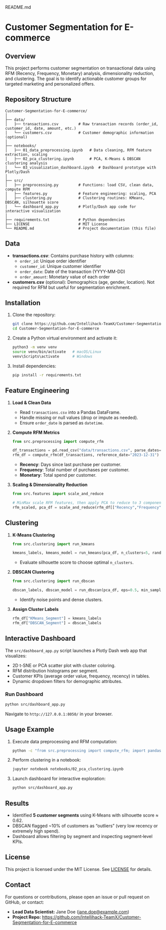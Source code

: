 README.md

# Customer Segmentation for E-commerce

## Overview
This project performs customer segmentation on transactional data using RFM (Recency, Frequency, Monetary) analysis, dimensionality reduction, and clustering. The goal is to identify actionable customer groups for targeted marketing and personalized offers.

## Repository Structure
```
Customer-Segmentation-for-E-commerce/
│
├── data/
│   ├── transactions.csv         # Raw transaction records (order_id, customer_id, date, amount, etc.)
│   └── customers.csv            # Customer demographic information (optional)
│
├── notebooks/
│   ├── 01_data_preprocessing.ipynb   # Data cleaning, RFM feature extraction, scaling
│   ├── 02_pca_clustering.ipynb       # PCA, K-Means & DBSCAN clustering analysis
│   └── 03_visualization_dashboard.ipynb  # Dashboard prototype with Plotly/Dash
│
├── src/
│   ├── preprocessing.py         # Functions: load CSV, clean data, compute RFM
│   ├── features.py              # Feature engineering: scaling, PCA
│   ├── clustering.py            # Clustering routines: KMeans, DBSCAN, silhouette score
│   └── dashboard_app.py         # Plotly/Dash app code for interactive visualization
│
├── requirements.txt             # Python dependencies
├── LICENSE                      # MIT License
└── README.md                    # Project documentation (this file)
```

## Data
- **transactions.csv**: Contains purchase history with columns:
  - `order_id`: Unique order identifier
  - `customer_id`: Unique customer identifier
  - `order_date`: Date of the transaction (YYYY-MM-DD)
  - `order_amount`: Monetary value of each order
- **customers.csv** (optional): Demographics (age, gender, location). Not required for RFM but useful for segmentation enrichment.

## Installation
1. Clone the repository:
   ```bash
   git clone https://github.com/Intellihack-TeamX/Customer-Segmentation-for-E-commerce.git
   cd Customer-Segmentation-for-E-commerce
   ```
2. Create a Python virtual environment and activate it:
   ```bash
   python3 -m venv venv
   source venv/bin/activate   # macOS/Linux
   venv\Scripts\activate      # Windows
   ```
3. Install dependencies:
   ```bash
   pip install -r requirements.txt
   ```

## Feature Engineering
1. **Load & Clean Data**  
   - Read `transactions.csv` into a Pandas DataFrame.  
   - Handle missing or null values (drop or impute as needed).  
   - Ensure `order_date` is parsed as `datetime`.

2. **Compute RFM Metrics**  
   ```python
   from src.preprocessing import compute_rfm

   df_transactions = pd.read_csv("data/transactions.csv", parse_dates=["order_date"])
   rfm_df = compute_rfm(df_transactions, reference_date="2023-12-31")
   ```
   - **Recency**: Days since last purchase per customer.
   - **Frequency**: Total number of purchases per customer.
   - **Monetary**: Total spend per customer.

3. **Scaling & Dimensionality Reduction**  
   ```python
   from src.features import scale_and_reduce

   # MinMax scale RFM features, then apply PCA to reduce to 3 components
   rfm_scaled, pca_df = scale_and_reduce(rfm_df[["Recency","Frequency","Monetary"]], n_components=3)
   ```

## Clustering
1. **K-Means Clustering**  
   ```python
   from src.clustering import run_kmeans

   kmeans_labels, kmeans_model = run_kmeans(pca_df, n_clusters=5, random_state=42)
   ```
   - Evaluate silhouette score to choose optimal `n_clusters`.

2. **DBSCAN Clustering**  
   ```python
   from src.clustering import run_dbscan

   dbscan_labels, dbscan_model = run_dbscan(pca_df, eps=0.5, min_samples=10)
   ```
   - Identify noise points and dense clusters.

3. **Assign Cluster Labels**  
   ```python
   rfm_df["KMeans_Segment"] = kmeans_labels
   rfm_df["DBSCAN_Segment"] = dbscan_labels
   ```

## Interactive Dashboard
The `src/dashboard_app.py` script launches a Plotly Dash web app that visualizes:
- 2D t-SNE or PCA scatter plot with cluster coloring.
- RFM distribution histograms per segment.
- Customer KPIs (average order value, frequency, recency) in tables.
- Dynamic dropdown filters for demographic attributes.

### Run Dashboard
```bash
python src/dashboard_app.py
```
Navigate to `http://127.0.0.1:8050/` in your browser.

## Usage Example
1. Execute data preprocessing and RFM computation:
   ```bash
   python -c "from src.preprocessing import compute_rfm; import pandas as pd; df=pd.read_csv('data/transactions.csv', parse_dates=['order_date']); print(compute_rfm(df,'2023-12-31').head())"
   ```
2. Perform clustering in a notebook:
   ```bash
   jupyter notebook notebooks/02_pca_clustering.ipynb
   ```
3. Launch dashboard for interactive exploration:
   ```bash
   python src/dashboard_app.py
   ```

## Results
- Identified **5 customer segments** using K-Means with silhouette score ≈ 0.62.
- DBSCAN flagged ~10% of customers as “outliers” (very low recency or extremely high spend).
- Dashboard allows filtering by segment and inspecting segment‐level KPIs.

## License
This project is licensed under the MIT License. See [LICENSE](LICENSE) for details.

## Contact
For questions or contributions, please open an issue or pull request on GitHub, or contact:

- **Lead Data Scientist:** Jane Doe (jane.doe@example.com)  
- **Project Repo:** https://github.com/Intellihack-TeamX/Customer-Segmentation-for-E-commerce

